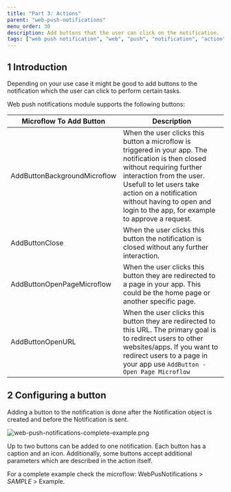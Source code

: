 ```yaml
---
title: "Part 3: Actions"
parent: "web-push-notifications"
menu_order: 30
description: Add buttons that the user can click on the notification.
tags: ["web push notification", "web", "push", "notification", "action"]
---
```


## 1 Introduction

Depending on your use case it might be good to add buttons to the notification which the user can click to perform certain tasks.

Web push notifications module supports the following buttons:

| Microflow To Add Button | Description |
| --- | --- |
| AddButtonBackgroundMicroflow | When the user clicks this button a microflow is triggered in your app. The notification is then closed without requiring further interaction from the user. Usefull to let users take action on a notification without having to open and login to the app, for example to approve a request. |
| AddButtonClose | When the user clicks this button the notification is closed without any further interaction. |
| AddButtonOpenPageMicroflow | When the user clicks this button they are redirected to a page in your app. This could be the home page or another specific page. |
| AddButtonOpenURL | When the user clicks this button they are redirected to this URL. The primary goal is to redirect users to other websites/apps. If you want to redirect users to a page in your app use `AddButton - Open Page Microflow` |

## 2 Configuring a button

Adding a button to the notification is done after the Notification object is created and before the Notification is sent. 

![web-push-notifications-complete-example.png](web-push-notifications-complete-example.png)

Up to two buttons can be added to one notification. Each button has a caption and an icon. Additionally, some buttons accept additional parameters which are described in the action itself.

For a complete example check the microflow: WebPusNotifications > _SAMPLE_ > Example.

